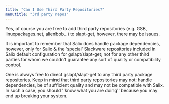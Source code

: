 ```yaml
---
title: "Can I Use Third Party Repositories?"
menutitle: "3rd party repos"
---
```


Yes, of course you are free to add third party repositories (e.g. GSB,
linuxpackages.net, alienbob...) to slapt-get, however, there may be
issues.

It is important to remember that Salix does handle package dependencies,
however, only for Salix & the 'special' Slackware repositories included
in Salix default configuration for gslapt/slapt-get; not for any other
third parties for whom we couldn't guarantee any sort of quality or
compatibility control.

One is always free to direct gslapt/slapt-get to any third party package
repositories.  Keep in mind that third party repositories may not:
handle dependencies, be of sufficient quality and may not be compatible
with Salix. In such a case, you should ''know what you are doing''
because you may end up breaking your system.

